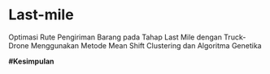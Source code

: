 # Last-mile
Optimasi Rute Pengiriman Barang pada Tahap Last Mile dengan Truck-Drone Menggunakan Metode Mean Shift Clustering dan Algoritma Genetika

**#Kesimpulan**
